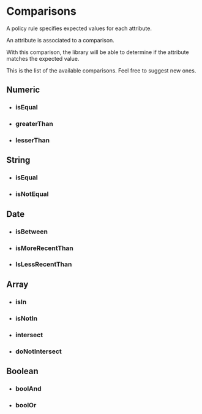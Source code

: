 Comparisons
==========

A policy rule specifies expected values for each attribute.

An attribute is associated to a comparison.

With this comparison, the library will be able to determine if the attribute matches the expected value.

This is the list of the available comparisons. Feel free to suggest new ones.

Numeric
-------

* ### isEqual
* ### greaterThan
* ### lesserThan

String
------

* ### isEqual
* ### isNotEqual

Date
----

* ### isBetween
* ### isMoreRecentThan
* ### IsLessRecentThan

Array
-----

* ### isIn
* ### isNotIn
* ### intersect
* ### doNotIntersect

Boolean
------

* ### boolAnd
* ### boolOr